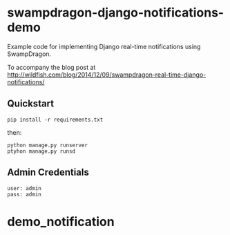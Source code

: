 swampdragon-django-notifications-demo
=====================================

Example code for implementing Django real-time notifications using SwampDragon.

To accompany the blog post at http://wildfish.com/blog/2014/12/09/swampdragon-real-time-django-notifications/


Quickstart
----------

    pip install -r requirements.txt
   
then:

    python manage.py runserver
    ptyhon manage.py runsd


Admin Credentials
-----------------

    user: admin
    pass: admin
# demo_notification
